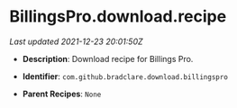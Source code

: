 # BillingsPro.download.recipe

_Last updated 2021-12-23 20:01:50Z_

- **Description**: Download recipe for Billings Pro.

- **Identifier**: `com.github.bradclare.download.billingspro`

- **Parent Recipes**: `None`
